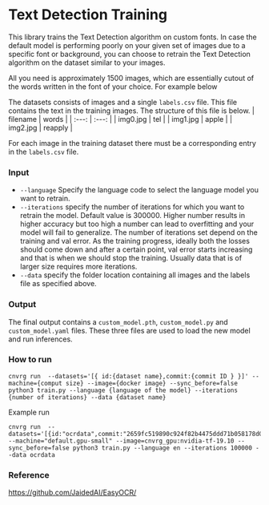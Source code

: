 # Text Detection Training

This library trains the Text Detection algorithm on custom fonts. In case the default model is performing poorly on your given set of images due to a specific font or background, you can choose to retrain the Text Detection algorithm on the dataset similar to your images.

All you need is approximately 1500 images, which are essentially cutout of the words written in the font of your choice. For example below

The datasets consists of images and a single `labels.csv` file. This file contains the text in the training images. The structure of this file is below.
| filename | words |
| :---:   | :---:   |
| img0.jpg | tel |
| img1.jpg | apple |
| img2.jpg | reapply |


For each image in the training dataset there must be a corresponding entry in the `labels.csv` file.

### Input
- `--language` Specify the language code to select the language model you want to retrain.
- `--iterations` specify the number of iterations for which you want to retrain the model. Default value is 300000. Higher number results in higher accuracy but too high a number can lead to overfitting and your model will fail to generalize. The number of iterations set depend on the training and val error. As the training progress, ideally both the losses should come down and after a certain point, val error starts increasing and that is when we should stop the training. Usually data that is of larger size requires more iterations.
- `--data` specify the folder location containing all images and the labels file as specified above.
  
### Output
The final output contains a `custom_model.pth`, `custom_model.py` and `custom_model.yaml` files. These three files are used to load the new model and run inferences.

### How to run

```
cnvrg run  --datasets='[{ id:{dataset name},commit:{commit ID } }]' --machine={comput size} --image={docker image} --sync_before=false python3 train.py --language {language of the model} --iterations {number of iterations} --data {dataset name}
```
Example run

```
cnvrg run  --datasets='[{id:"ocrdata",commit:"2659fc519890c924f82b4475ddd71b058178d02b"}]' --machine="default.gpu-small" --image=cnvrg_gpu:nvidia-tf-19.10 --sync_before=false python3 train.py --language en --iterations 100000 --data ocrdata

```

### Reference
https://github.com/JaidedAI/EasyOCR/